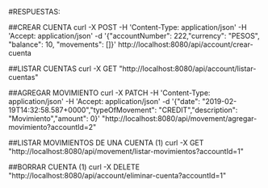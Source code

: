 #RESPUESTAS:


##CREAR CUENTA
curl -X POST -H 'Content-Type: application/json' -H 'Accept: application/json' -d '{"accountNumber": 222,"currency": "PESOS", "balance": 10, "movements": []}' http://localhost:8080/api/account/crear-cuenta

##LISTAR CUENTAS
curl -X GET "http://localhost:8080/api/account/listar-cuentas"

##AGREGAR MOVIMIENTO
curl -X PATCH -H 'Content-Type: application/json' -H 'Accept: application/json' -d '{"date": "2019-02-19T14:32:58.587+0000","typeOfMovement": "CREDIT","description": "Movimiento","amount": 0}' "http://localhost:8080/api/movement/agregar-movimiento?accountId=2"

##LISTAR MOVIMIENTOS DE UNA CUENTA (1)
curl -X GET "http://localhost:8080/api/movement/listar-movimientos?accountId=1"

##BORRAR CUENTA (1)
curl -X DELETE "http://localhost:8080/api/account/eliminar-cuenta?accountId=1"